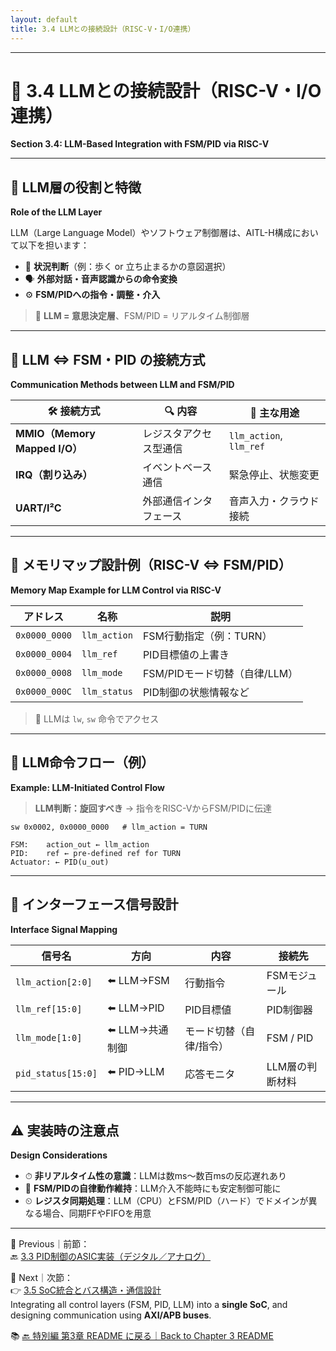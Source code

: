 ```yaml
---
layout: default
title: 3.4 LLMとの接続設計（RISC-V・I/O連携）　
---
```


---

# 🧠 3.4 LLMとの接続設計（RISC-V・I/O連携）  
**Section 3.4: LLM-Based Integration with FSM/PID via RISC-V**

---

## 🧠 LLM層の役割と特徴  
**Role of the LLM Layer**

LLM（Large Language Model）やソフトウェア制御層は、AITL-H構成において以下を担います：

- 🧭 **状況判断**（例：歩く or 立ち止まるかの意図選択）  
- 🗣️ **外部対話・音声認識からの命令変換**  
- ⚙️ **FSM/PIDへの指令・調整・介入**

> 🧩 **LLM = 意思決定層**、FSM/PID = リアルタイム制御層

---

## 🔄 LLM ⇔ FSM・PID の接続方式  
**Communication Methods between LLM and FSM/PID**

| 🛠 接続方式 | 🔍 内容 | 🎯 主な用途 |
|------------|---------|------------|
| **MMIO（Memory Mapped I/O）** | レジスタアクセス型通信 | `llm_action`, `llm_ref` |
| **IRQ（割り込み）** | イベントベース通信 | 緊急停止、状態変更 |
| **UART/I²C** | 外部通信インタフェース | 音声入力・クラウド接続 |

---

## 🧰 メモリマップ設計例（RISC-V ⇔ FSM/PID）  
**Memory Map Example for LLM Control via RISC-V**

| アドレス | 名称 | 説明 |
|----------|------|------|
| `0x0000_0000` | `llm_action` | FSM行動指定（例：TURN） |
| `0x0000_0004` | `llm_ref` | PID目標値の上書き |
| `0x0000_0008` | `llm_mode` | FSM/PIDモード切替（自律/LLM） |
| `0x0000_000C` | `llm_status` | PID制御の状態情報など |

> 🔗 LLMは `lw`, `sw` 命令でアクセス

---

## 🧪 LLM命令フロー（例）  
**Example: LLM-Initiated Control Flow**

> **LLM判断：旋回すべき** → 指令をRISC-VからFSM/PIDに伝達

```assembly
sw 0x0002, 0x0000_0000   # llm_action = TURN
```

```
FSM:    action_out ← llm_action  
PID:    ref ← pre-defined ref for TURN  
Actuator: ← PID(u_out)
```

---

## 🔌 インターフェース信号設計  
**Interface Signal Mapping**

| 信号名 | 方向 | 内容 | 接続先 |
|--------|------|------|--------|
| `llm_action[2:0]` | ⬅️ LLM→FSM | 行動指令 | FSMモジュール |
| `llm_ref[15:0]`   | ⬅️ LLM→PID | PID目標値 | PID制御器 |
| `llm_mode[1:0]`   | ⬅️ LLM→共通制御 | モード切替（自律/指令） | FSM / PID |
| `pid_status[15:0]` | ⬅️ PID→LLM | 応答モニタ | LLM層の判断材料 |

---

## ⚠️ 実装時の注意点  
**Design Considerations**

- ⏱ **非リアルタイム性の意識**：LLMは数ms〜数百msの反応遅れあり
- 🔄 **FSM/PIDの自律動作維持**：LLM介入不能時にも安定制御可能に
- ⏲ **レジスタ同期処理**：LLM（CPU）とFSM/PID（ハード）でドメインが異なる場合、同期FFやFIFOを用意

---

📎 Previous｜前節：  
🔙 [3.3 PID制御のASIC実装（デジタル／アナログ）](3_3_pid_design.md)

📎 Next｜次節：  
👉 [3.5 SoC統合とバス構造・通信設計](3_5_soc_integration.md)  
Integrating all control layers (FSM, PID, LLM) into a **single SoC**, and designing communication using **AXI/APB buses**.

📚 [🔙 特別編 第3章 README に戻る｜Back to Chapter 3 README](../README.md)
